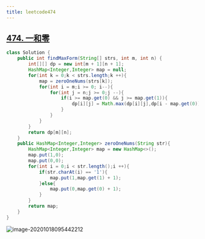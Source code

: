 ```yaml
---
title: leetcode474 
---
```


## [474. 一和零](https://leetcode-cn.com/problems/ones-and-zeroes/)

```java
class Solution {
    public int findMaxForm(String[] strs, int m, int n) {
        int[][] dp = new int[m + 1][n + 1];
        HashMap<Integer,Integer> map = null;
        for(int k = 0;k < strs.length;k ++){
            map = zeroOneNums(strs[k]);
            for(int i = m;i >= 0; i--){
                for(int j = n;j >= 0;j --){
                    if(i >= map.get(0) && j >= map.get(1)){
                        dp[i][j] = Math.max(dp[i][j],dp[i - map.get(0)][j - map.get(1)] + 1);
                    }
                }
            }
        }
        return dp[m][n];
    }
    public HashMap<Integer,Integer> zeroOneNums(String str){
        HashMap<Integer,Integer> map = new HashMap<>();
        map.put(1,0);
        map.put(0,0);
        for(int i = 0;i < str.length();i ++){
            if(str.charAt(i) == '1'){
                map.put(1,map.get(1) + 1);
            }else{
                map.put(0,map.get(0) + 1);
            }
        }
        return map;
    } 
}
```



![image-20201018095442212](https://gitee.com/KingJzt/myblog-image-bed/raw/master/image-20201018095442212.png)
